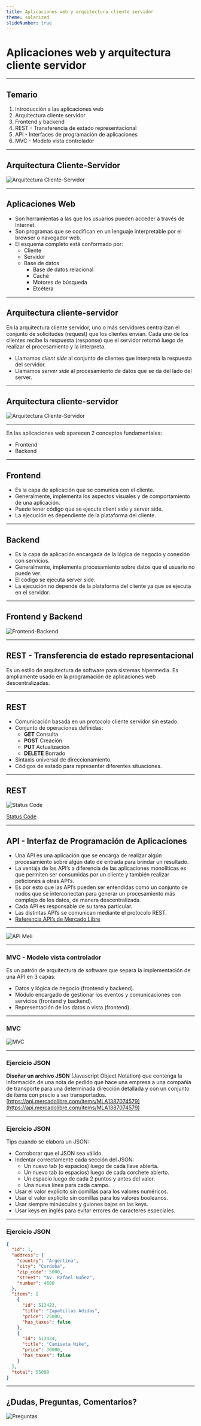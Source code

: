 ```yaml
---
title: Aplicaciones web y arquitectura cliente servidor
theme: solarized
slideNumber: true
---
```


# Aplicaciones web y arquitectura cliente servidor

---

## Temario

1. Introducción a las aplicaciones web
2. Arquitectura cliente servidor
3. Frontend y backend
4. REST - Transferencia de estado representacional
5. API - Interfaces de programación de aplicaciones
6. MVC - Modelo vista controlador

---

## Arquitectura Cliente-Servidor

![Arquitectura Cliente-Servidor](images/cliente-servidor/modelo-cliente-servidor.png)

---

## Aplicaciones Web

<!-- .slide: style="font-size: 0.85em" -->

- Son herramientas a las que los usuarios pueden acceder a través de Internet.
- Son programas que se codifican en un lenguaje interpretable por el browser o navegador web.
- El esquema completo está conformado por:
  - Cliente
  - Servidor
  - Base de datos
    - Base de datos relacional
    - Caché
    - Motores de búsqueda
    - Etcétera

---

## Arquitectura cliente-servidor

En la arquitectura cliente servidor, uno o más servidores centralizan el conjunto de solicitudes (request) que los clientes envían.
Cada uno de los clientes recibe la respuesta (response) que el servidor retornó luego de realizar el procesamiento y la interpreta.

- Llamamos _client side_ al conjunto de clientes que interpreta la respuesta del servidor.
- Llamamos _server side_ al procesamiento de datos que se da del lado del server.

---

## Arquitectura cliente-servidor

![Arquitectura Cliente-Servidor](images/cliente-servidor/arq-cliente-servidor.png)

---

En las aplicaciones web aparecen 2 conceptos fundamentales:

- Frontend
- Backend

---

## Frontend

- Es la capa de aplicación que se comunica con el cliente.
- Generalmente, implementa los aspectos visuales y de comportamiento de una aplicación.
- Puede tener código que se ejecute client side y server side.
- La ejecución es dependiente de la plataforma del cliente.

---

## Backend

- Es la capa de aplicación encargada de la lógica de negocio y conexión con servicios.
- Generalmente, implementa procesamiento sobre datos que el usuario no puede ver.
- El código se ejecuta server side.
- La ejecución no depende de la plataforma del cliente ya que se ejecuta en el servidor.

---

## Frontend y Backend

![Frontend-Backend](images/cliente-servidor/front-back.png)

---

## REST - Transferencia de estado representacional

Es un estilo de arquitectura de software para sistemas hipermedia.
Es ampliamente usado en la programación de aplicaciones web descentralizadas.

---

## REST

- Comunicación basada en un protocolo cliente servidor sin estado.
- Conjunto de operaciones definidas:
  - **GET** Consulta
  - **POST** Creación
  - **PUT** Actualización
  - **DELETE** Borrado
- Sintaxis universal de direccionamiento.
- Códigos de estado para representar diferentes situaciones.

---

## REST

![Status Code](images/cliente-servidor/status-code.png)

[Status Code](https://cheatography.com/kstep/cheat-sheets/http-status-codes/#google_vignette)

---

## API - Interfaz de Programación de Aplicaciones

<!-- .slide: style="font-size: 0.80em" -->

- Una API es una aplicación que se encarga de realizar algún procesamiento sobre algún dato de entrada para brindar un resultado.
- La ventaja de las API’s a diferencia de las aplicaciones monolíticas es que permiten ser consumidas por un cliente y también realizar peticiones a otras API’s.
- Es por esto que las API’s pueden ser entendidas como un conjunto de nodos que se interconectan para generar un procesamiento más complejo de los datos, de manera descentralizada.
- Cada API es responsable de su tarea particular.
- Las distintas API’s se comunican mediante el protocolo REST.
- [Referencia API’s de Mercado Libre](https://developers.mercadolibre.com.ar/)

---

![API Meli](images/cliente-servidor/api-meli.png)

---

### MVC - Modelo vista controlador

Es un patrón de arquitectura de software que separa la implementación de una API en 3 capas:

- Datos y lógica de negocio (frontend y backend).
- Módulo encargado de gestionar los eventos y comunicaciones con servicios (frontend y backend).
- Representación de los datos o vista (frontend).

---

### MVC

![MVC](images/cliente-servidor/mvc.png)

---

### Ejercicio JSON

**Diseñar un archivo JSON** (Javascript Object Notation) que contenga la información de una nota de pedido que hace una empresa a una compañía de transporte para una determinada dirección detallada y con un conjunto de ítems con precio a ser transportados. [https://api.mercadolibre.com/items/MLA1387074579](https://api.mercadolibre.com/items/MLA1387074579)

---

### Ejercicio JSON

<!-- .slide: style="font-size: 0.85em" -->

Tips cuando se elabora un JSON:

- Corroborar que el JSON sea válido.
- Indentar correctamente cada sección del JSON:
  - Un nuevo tab (o espacios) luego de cada llave abierta.
  - Un nuevo tab (o espacios) luego de cada corchete abierto.
  - Un espacio luego de cada 2 puntos y antes del valor.
  - Una nueva línea para cada campo.
- Usar el valor explícito sin comillas para los valores numéricos.
- Usar el valor explícito sin comillas para los valores booleanos.
- Usar siempre minúsculas y guiones bajos en las keys.
- Usar keys en inglés para evitar errores de caracteres especiales.

---

### Ejercicio JSON

```json []
{
  "id": 1,
  "address": {
    "country": "Argentina",
    "city": "Cordoba",
    "zip_code": 5000,
    "street": "Av. Rafael Nuñez",
    "number": 4600
  },
  "items": [
    {
      "id": 513423,
      "title": "Zapatillas Adidas",
      "price": 25000,
      "has_taxes": false
    },
    {
      "id": 513424,
      "title": "Camiseta Nike",
      "price": 30000,
      "has_taxes": false
    }
  ],
  "total": 55000
}
```

---

## ¿Dudas, Preguntas, Comentarios?

![Preguntas](images/pregunta.gif)

